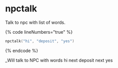 # npctalk

Talk to npc with list of words.

{% code lineNumbers="true" %}
```lua
npctalk("hi", "deposit", "yes")
```

{% endcode %}

_Will talk to NPC with words hi next deposit next yes